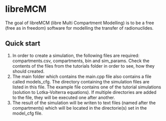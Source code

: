 # libreMCM

The goal of libreMCM (libre Multi Compartment Modelling) is to be a free (free as in freedom) software for modelling the transfer of radionuclides.

## Quick start

1. In order to create a simulation, the following files are required: compartments.csv, compartments, bin and sim_params. Check the contents of the files from the tutorials folder in order to see, how they should created.
2. The main folder which contains the main.cpp file also contains a file called models_cfg. The directory containing the simulation files are listed in this file. The example file contains one of the tutorial simulations (solution to Lotka-Volterra equations). If multiple directories are added to the file, they will be executed one after another.
3. The result of the simulation will be writen to text files (named after the compartments) which will be located in the directorie(s) set in the model_cfg file.
